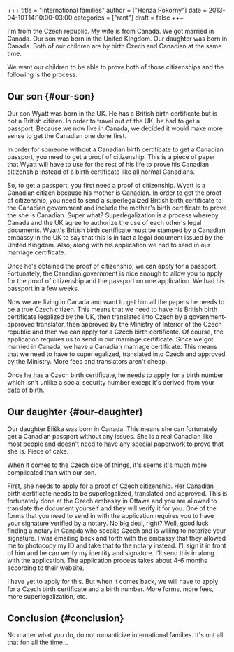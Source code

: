 +++
title = "International families"
author = ["Honza Pokorny"]
date = 2013-04-10T14:10:00-03:00
categories = ["rant"]
draft = false
+++

I'm from the Czech republic.  My wife is from Canada.  We got married in
Canada.  Our son was born in the United Kingdom.  Our daughter was born in
Canada.  Both of our children are by birth Czech and Canadian at the same time.

We want our children to be able to prove both of those citizenships and the
following is the process.


## Our son {#our-son}

Our son Wyatt was born in the UK.  He has a British birth certificate but is
not a British citizen.  In order to travel out of the UK, he had to get a
passport.  Because we now live in Canada, we decided it would make more sense
to get the Canadian one done first.

In order for someone without a Canadian birth certificate to get a Canadian
passport, you need to get a proof of citizenship.  This is a piece of paper
that Wyatt will have to use for the rest of his life to prove his Canadian
citizenship instead of a birth certificate like all normal Canadians.

So, to get a passport, you first need a proof of citizenship.  Wyatt is a
Canadian citizen because his mother is Canadian.  In order to get the proof of
citizenship, you need to send a superlegalized British birth certificate to the
Canadian government and include the mother's birth certificate to prove the she
is Canadian.  Super what?  Superlegalization is a process whereby Canada and
the UK agree to authorize the use of each other's legal documents.  Wyatt's
British birth certificate must be stamped by a Canadian embassy in the UK to
say that this is in fact a legal document issued by the United Kingdom.  Also,
along with his application we had to send in our marriage certificate.

Once he's obtained the proof of citizenship, we can apply for a passport.
Fortunately, the Canadian government is nice enough to allow you to apply for
the proof of citizenship and the passport on one application.  We had his
passport in a few weeks.

Now we are living in Canada and want to get him all the papers he needs to be a
true Czech citizen.  This means that we need to have his British birth
certificate legalized by the UK, then translated into Czech by a
government-approved translator, then approved by the Ministry of Interior of
the Czech republic and then we can apply for a Czech birth certificate.  Of
course, the application requires us to send in our marriage certificate.  Since
we got married in Canada, we have a Canadian marriage certificate.  This means
that we need to have to superlegalized, translated into Czech and approved by
the Ministry.  More fees and translators aren't cheap.

Once he has a Czech birth certificate, he needs to apply for a birth number
which isn't unlike a social security number except it's derived from your date
of birth.


## Our daughter {#our-daughter}

Our daughter Eliška was born in Canada.  This means she can fortunately get a
Canadian passport without any issues.  She is a real Canadian like most people
and doesn't need to have any special paperwork to prove that she is.  Piece of
cake.

When it comes to the Czech side of things, it's seems it's much more
complicated than with our son.

First, she needs to apply for a proof of Czech citizenship.  Her Canadian birth
certificate needs to be superlegalized, translated and approved.  This is
fortunately done at the Czech embassy in Ottawa and you are allowed to
translate the document yourself and they will verify it for you.  One of the
forms that you need to send in with the application requires you to have your
signature verified by a notary.  No big deal, right?  Well, good luck finding a
notary in Canada who speaks Czech and is willing to notarize your signature.  I
was emailing back and forth with the embassy that they allowed me to photocopy
my ID and take that to the notary instead.  I'll sign it in front of him and he
can verify my identity and signature.  I'll send this in along with the
application.  The application process takes about 4-6 months according to their
website.

I have yet to apply for this.  But when it comes back, we will have to apply
for a Czech birth certificate and a birth number.  More forms, more fees, more
superlegalization, etc.


## Conclusion {#conclusion}

No matter what you do, do not romanticize international families.  It's not all
that fun all the time...
